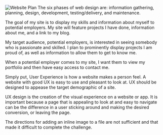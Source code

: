 ![Website Plan](/week-2/blairswebsite.png)
The six phases of web design are: information gathering, planning, design, development, testing/delivery, and maintenance.

The goal of my site is to display my skills and information about myself to potential employers. My site will feature projects I have done, information about me, and a link to my blog.

My target audience, potential employers, is interested in seeing somebody who is passionate and skilled. I plan to prominently display projects I am proud of, as well as information to allow them to get to know me.

When a potential employer comes to my site, I want them to view my portfolio and then have easy access to contact me.

Simply put, User Experience is how a website makes a person feel. A website with good UX is easy to use and pleasant to look at. UX should be designed to appease the target demographic of a site.

UX design is the creation of the visual experience on a website or app. It is important because a page that is appealing to look at and easy to navigate can be the difference in a user sticking around and making the desired conversion, or leaving the page.

The directions for adding an inline image to a file are not sufficient and that made it difficult to complete the challenge.